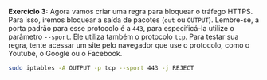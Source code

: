 **Exercício 3:** Agora vamos criar uma regra para bloquear o tráfego HTTPS. Para isso, iremos bloquear a saída de pacotes (`out` ou `OUTPUT`). Lembre-se, a porta padrão para esse protocolo é a `443`, para especificá-la utilize o parâmetro `--sport`. Ele utiliza também o protocolo `tcp`. Para testar sua regra, tente acessar um site pelo navegador que use o protocolo, como o Youtube, o Google ou o Facebook.

```bash
sudo iptables -A OUTPUT -p tcp --sport 443 -j REJECT
```
